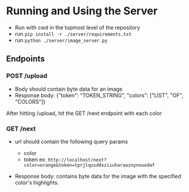 # Running and Using the Server
- Run with cwd in the topmost level of the repository
- run `pip install -r ./server/requirements.txt`
- run `python ./server/image_server.py`
## Endpoints

### POST /upload
- Body should contain byte data for an image
- Response body: {"token": "TOKEN_STRING", "colors": ["LIST", "OF", "COLORS"]}

After hitting /upload, hit the GET /next endpoint with each color

### GET /next
- url should contain the following query params
  - color
  - token
ex: `http://localhost/next?color=orange&token=tprjlqusddxziiuharauznynouodaf`

- Response body: contains byte data for the image with the specified color's highlights.
